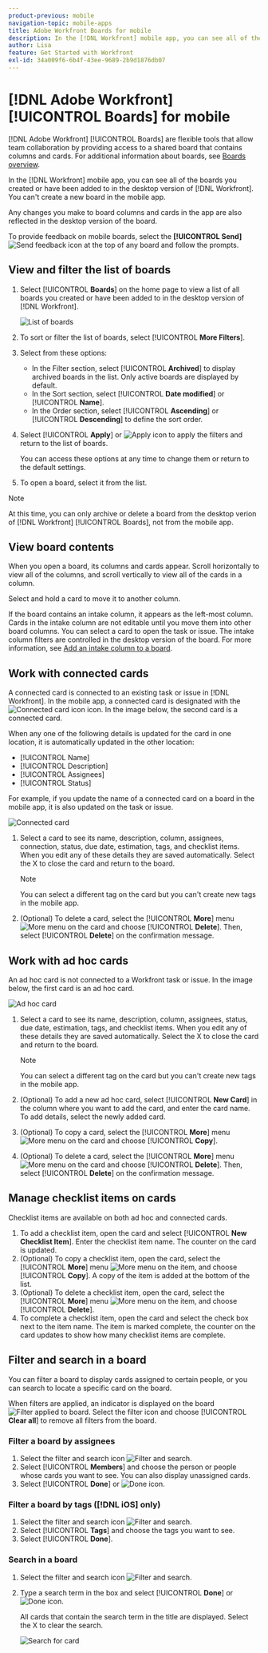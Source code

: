 ```yaml
---
product-previous: mobile
navigation-topic: mobile-apps
title: Adobe Workfront Boards for mobile
description: In the [!DNL Workfront] mobile app, you can see all of the boards you created or have been added to in the desktop version of [!DNL Workfront].
author: Lisa
feature: Get Started with Workfront
exl-id: 34a009f6-6b4f-43ee-9689-2b9d1876db07
---
```

# [!DNL Adobe Workfront] [!UICONTROL Boards] for mobile

[!DNL Adobe Workfront] [!UICONTROL Boards] are flexible tools that allow team collaboration by providing access to a shared board that contains columns and cards. For additional information about boards, see [Boards overview](/help/quicksilver/agile/boards-overview.md).

In the [!DNL Workfront] mobile app, you can see all of the boards you created or have been added to in the desktop version of [!DNL Workfront]. You can't create a new board in the mobile app.

Any changes you make to board columns and cards in the app are also reflected in the desktop version of the board.

To provide feedback on mobile boards, select the **[!UICONTROL Send]** ![Send feedback](assets/mobile-send-feedback-icon.png) icon at the top of any board and follow the prompts.

## View and filter the list of boards

1. Select [!UICONTROL **Boards**] on the home page to view a list of all boards you created or have been added to in the desktop version of [!DNL Workfront].

   ![List of boards](assets/mobile-all-boards-displayed.png)

1. To sort or filter the list of boards, select [!UICONTROL **More Filters**].
1. Select from these options:

   * In the Filter section, select [!UICONTROL **Archived**] to display archived boards in the list. Only active boards are displayed by default.
   * In the Sort section, select [!UICONTROL **Date modified**] or [!UICONTROL **Name**].
   * In the Order section, select [!UICONTROL **Ascending**] or [!UICONTROL **Descending**] to define the sort order.

1. Select [!UICONTROL **Apply**] or ![Apply icon](assets/mobile-apply-icon-checkmark.png) to apply the filters and return to the list of boards.

   You can access these options at any time to change them or return to the default settings.

1. To open a board, select it from the list.

>[!NOTE]
>
>At this time, you can only archive or delete a board from the desktop verion of [!DNL Workfront] [!UICONTROL Boards], not from the mobile app.

## View board contents

When you open a board, its columns and cards appear. Scroll horizontally to view all of the columns, and scroll vertically to view all of the cards in a column.

Select and hold a card to move it to another column.

If the board contains an intake column, it appears as the left-most column. Cards in the intake column are not editable until you move them into other board columns. You can select a card to open the task or issue. The intake column filters are controlled in the desktop version of the board. For more information, see [Add an intake column to a board](/help/quicksilver/agile/use-boards-agile-planning-tools/add-intake-column-to-board.md).

## Work with connected cards

A connected card is connected to an existing task or issue in [!DNL Workfront]. In the mobile app, a connected card is designated with the ![Connected card icon](assets/mobile-boards-connected-card-icon.png) icon. In the image below, the second card is a connected card.

When any one of the following details is updated for the card in one location, it is automatically updated in the other location:

* [!UICONTROL Name]
* [!UICONTROL Description]
* [!UICONTROL Assignees]
* [!UICONTROL Status]

For example, if you update the name of a connected card on a board in the mobile app, it is also updated on the task or issue.

![Connected card](assets/mobile-types-of-cards.png)

1. Select a card to see its name, description, column, assignees, connection, status, due date, estimation, tags, and checklist items. When you edit any of these details they are saved automatically. Select the X to close the card and return to the board.

   >[!NOTE]
   >
   >You can select a different tag on the card but you can't create new tags in the mobile app.

1. (Optional) To delete a card, select the [!UICONTROL **More**] menu ![More menu](assets/more-icon-spectrum.png) on the card and choose [!UICONTROL **Delete**]. Then, select [!UICONTROL **Delete**] on the confirmation message.

## Work with ad hoc cards

An ad hoc card is not connected to a Workfront task or issue. In the image below, the first card is an ad hoc card.

![Ad hoc card](assets/mobile-types-of-cards.png)

1. Select a card to see its name, description, column, assignees, status, due date, estimation, tags, and checklist items. When you edit any of these details they are saved automatically. Select the X to close the card and return to the board.

   >[!NOTE]
   >
   >You can select a different tag on the card but you can't create new tags in the mobile app.

1. (Optional) To add a new ad hoc card, select [!UICONTROL **New Card**] in the column where you want to add the card, and enter the card name. To add details, select the newly added card.

1. (Optional) To copy a card, select the [!UICONTROL **More**] menu ![More menu](assets/more-icon-spectrum.png) on the card and choose [!UICONTROL **Copy**].

1. (Optional) To delete a card, select the [!UICONTROL **More**] menu ![More menu](assets/more-icon-spectrum.png) on the card and choose [!UICONTROL **Delete**]. Then, select [!UICONTROL **Delete**] on the confirmation message.

## Manage checklist items on cards

Checklist items are available on both ad hoc and connected cards.

1. To add a checklist item, open the card and select [!UICONTROL **New Checklist Item**]. Enter the checklist item name. The counter on the card is updated.
1. (Optional) To copy a checklist item, open the card, select the [!UICONTROL **More**] menu ![More menu](assets/more-icon-spectrum.png) on the item, and choose [!UICONTROL **Copy**]. A copy of the item is added at the bottom of the list.
1. (Optional) To delete a checklist item, open the card, select the [!UICONTROL **More**] menu ![More menu](assets/more-icon-spectrum.png) on the item, and choose [!UICONTROL **Delete**].
1. To complete a checklist item, open the card and select the check box next to the item name.
The item is marked complete, the counter on the card updates to show how many checklist items are complete.

## Filter and search in a board

You can filter a board to display cards assigned to certain people, or you can search to locate a specific card on the board.

When filters are applied, an indicator is displayed on the board ![Filter applied to board](assets/active-filter-mobile-boards.png). Select the filter icon and choose [!UICONTROL **Clear all**] to remove all filters from the board.

### Filter a board by assignees

1. Select the filter and search icon ![Filter and search](assets/filter-search-icon-mobile-boards.png).
1. Select [!UICONTROL **Members**] and choose the person or people whose cards you want to see. You can also display unassigned cards.
1. Select [!UICONTROL **Done**] or ![Done icon](assets/mobile-apply-icon-checkmark.png).

### Filter a board by tags ([!DNL iOS] only)

1. Select the filter and search icon ![Filter and search](assets/filter-search-icon-mobile-boards.png).
1. Select [!UICONTROL **Tags**] and choose the tags you want to see.
1. Select [!UICONTROL **Done**].

### Search in a board

1. Select the filter and search icon ![Filter and search](assets/filter-search-icon-mobile-boards.png).
1. Type a search term in the box and select [!UICONTROL **Done**] or ![Done icon](assets/mobile-apply-icon-checkmark.png).

   All cards that contain the search term in the title are displayed.
   Select the X to clear the search.

   ![Search for card](assets/mobile-search-for-card.png)
